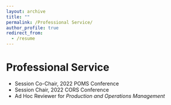 ```yaml
---
layout: archive
title: ""
permalink: /Professional Service/
author_profile: true
redirect_from:
  - /resume
---
```


Professional Service
======
* Session Co-Chair, 2022 POMS Conference
* Session Chair, 2022 CORS Conference
* Ad Hoc Reviewer for  *Production and Operations Management*

 
 
 
